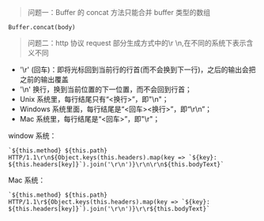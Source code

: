 > 问题一：Buffer 的 concat 方法只能合并 buffer 类型的数组

```
Buffer.concat(body)
```

> 问题二：http 协议 request 部分生成方式中的\r \n,在不同的系统下表示含义不同

- '\r' (回车)：即将光标回到当前行的行首(而不会换到下一行)，之后的输出会把之前的输出覆盖
- '\n' 换行，换到当前位置的下一位置，而不会回到行首；
- Unix 系统里，每行结尾只有“<换行>”，即"\n"；
- Windows 系统里面，每行结尾是“<回车><换行>”，即“\r\n”；
- Mac 系统里，每行结尾是“<回车>”，即"\r"；

window 系统：

```
`${this.method} ${this.path} HTTP/1.1\r\n${Object.keys(this.headers).map(key => `${key}: ${this.headers[key]}`).join('\r\n')}\r\n\r\n${this.bodyText}`
```

Mac 系统：

```
`${this.method} ${this.path} HTTP/1.1\r${Object.keys(this.headers).map(key => `${key}: ${this.headers[key]}`).join('\r\n')}\r\r${this.bodyText}`
```
